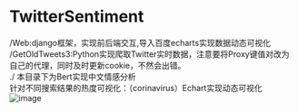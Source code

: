 # TwitterSentiment  
/Web:django框架，实现前后端交互,导入百度echarts实现数据动态可视化  
/GetOldTweets3:Python实现爬取Twitter实时数据，注意要将Proxy键值对改为自己的代理，同时及时更新cookie，不然会出错。  
./ 本目录下为Bert实现中文情感分析  
针对不同搜索结果的热度可视化：（corinavirus）Echart实现动态可视化     
![image](https://user-images.githubusercontent.com/78432083/109454728-d2c57500-7a8f-11eb-83a0-6bb552d70567.png)  
